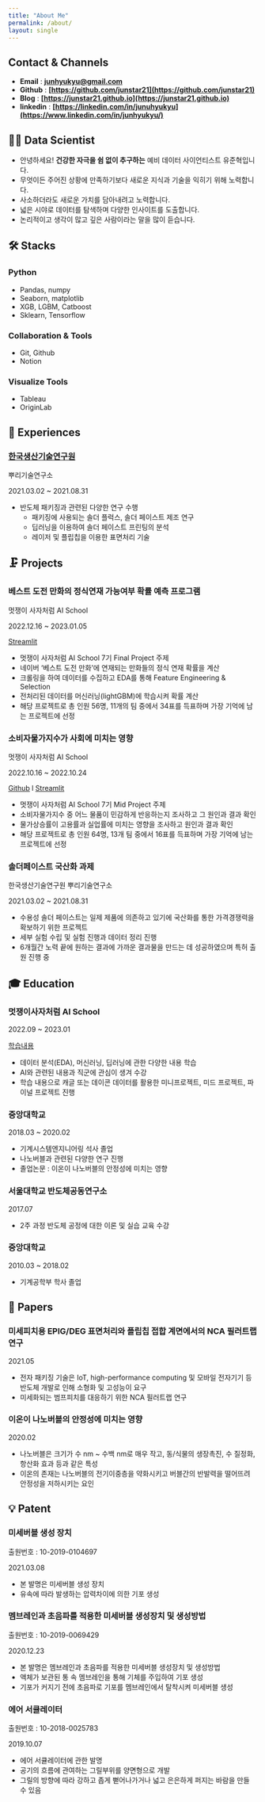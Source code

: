 ```yaml
---
title: "About Me"
permalink: /about/
layout: single
---
```

## Contact & Channels

- **Email** : **junhyukyu@gmail.com**
- **Github** : **[https://github.com/junstar21](https://github.com/junstar21)**
- **Blog** : **[https://junstar21.github.io](https://junstar21.github.io)**
- **linkedin** : **[https://linkedin.com/in/junuhyukyu](https://www.linkedin.com/in/junhyukyu/)**

## 👨‍💻 Data Scientist

- 안녕하세요! **건강한 자극을 쉼 없이 추구하는** 예비 데이터 사이언티스트 유준혁입니다.
- 무엇이든 주어진 상황에 만족하기보다 새로운 지식과 기술을 익히기 위해 노력합니다.
- 사소하더라도 새로운 가치를 담아내려고 노력합니다.
- 넓은 시야로 데이터를 탐색하며 다양한 인사이트를 도출합니다.
- 논리적이고 생각이 많고 깊은 사람이라는 말을 많이 듣습니다.


## 🛠  Stacks
### Python

- Pandas, numpy
- Seaborn, matplotlib
- XGB, LGBM, Catboost
- Sklearn, Tensorflow

### Collaboration & Tools

- Git, Github
- Notion

### Visualize Tools

- Tableau
- OriginLab



## 🎈  Experiences
### [한국생산기술연구원](https://www.kitech.re.kr/main/)
뿌리기술연구소

2021.03.02 ~ 2021.08.31

- 반도체 패키징과 관련된 다양한 연구 수행
    - 패키징에 사용되는 솔더 플럭스, 솔더 페이스트 제조 연구
    - 딥러닝을 이용하여 솔더 페이스트 프린팅의 분석
    - 레이저 및 플립칩을 이용한 표면처리 기술



## 🗜️  Projects
### 베스트 도전 만화의 정식연재 가능여부 확률 예측 프로그램

멋쟁이 사자처럼 AI School

2022.12.16 ~ 2023.01.05

[Streamlit](https://j-jae0-final-project-ais7-webtoon-tvyirp.streamlit.app/)

- 멋쟁이 사자처럼 AI School 7기 Final Project 주제
- 네이버 ‘베스트 도전 만화’에 연재되는 만화들의 정식 연재 확률을 계산
- 크롤링을 하여 데이터를 수집하고 EDA를 통해 Feature Engineering & Selection
- 전처리된 데이터를 머신러닝(lightGBM)에 학습시켜 확률 계산
- 해당 프로젝트로 총 인원 56명, 11개의 팀 중에서 34표를 득표하며 가장 기억에 남는 프로젝트에 선정

### 소비자물가지수가 사회에 미치는 영향

멋쟁이 사자처럼 AI School

2022.10.16 ~ 2022.10.24

[Github](https://github.com/junstar21/ais7-mid-4?organization=junstar21&organization=junstar21) l [Streamlit](https://jeaseo-ais7-mid-4-intro-nd7mt1.streamlit.app/)


- 멋쟁이 사자처럼 AI School 7기  Mid Project 주제
- 소비자물가지수 중 어느 물품이 민감하게 반응하는지 조사하고 그 원인과 결과 확인
- 물가상승률이 고용률과 실업률에 미치는 영향을 조사하고 원인과 결과 확인
- 해당 프로젝트로 총 인원 64명, 13개 팀 중에서 16표를 득표하며 가장 기억에 남는 프로젝트에 선정

### 솔더페이스트 국산화 과제

한국생산기술연구원 뿌리기술연구소

2021.03.02 ~ 2021.08.31

- 수용성 솔더 페이스트는 일제 제품에 의존하고 있기에 국산화를 통한 가격경쟁력을 확보하기 위한 프로젝트
- 세부 실험 수립 및 실험 진행과 데이터 정리 진행
- 6개월간 노력 끝에 원하는 결과에 가까운 결과물을 만드는 데 성공하였으며 특허 출원 진행 중

## 🎓  Education
### 멋쟁이사자처럼 AI School

2022.09 ~ 2023.01

[학습내용](https://junstar21.github.io/categories/TIL)


- 데이터 분석(EDA), 머신러닝, 딥러닝에 관한 다양한 내용 학습
- AI와 관련된 내용과 직군에 관심이 생겨 수강
- 학습 내용으로 캐글 또는 데이콘 데이터를 활용한 미니프로젝트, 미드 프로젝트, 파이널 프로젝트 진행

### 중앙대학교

2018.03 ~ 2020.02

- 기계시스템엔지니어링 석사 졸업
- 나노버블과 관련된 다양한 연구 진행
- 졸업논문 : 이온이 나노버블의 안정성에 미치는 영향

### 서울대학교 반도체공동연구소

2017.07

- 2주 과정 반도체 공정에 대한 이론 및 실습 교육 수강

### 중앙대학교

2010.03 ~ 2018.02

- 기계공학부 학사 졸업



## 📖  Papers
### 미세피치용 EPIG/DEG 표면처리와 플립칩 접합 계면에서의 NCA 필러트랩 연구

2021.05

- 전자 패키징 기술은 IoT, high-performance computing 및 모바일 전자기기 등 반도체 개발로 인해 소형화 및 고성능이 요구
- 미세화되는 범프피치를 대응하기 위한 NCA 필러트랩 연구
  
### 이온이 나노버블의 안정성에 미치는 영향

2020.02

- 나노버블은 크기가 수 nm ~ 수백 nm로 매우 작고, 동/식물의 생장촉진, 수 질정화, 항산화 효과 등과 같은 특성
- 이온의 존재는 나노버블의 전기이중층을 약화시키고 버블간의 반발력을 떨어뜨려 안정성을 저하시키는 요인

## 💡 Patent
### 미세버블 생성 장치

출원번호 : 10-2019-0104697

2021.03.08

- 본 발명은 미세버블 생성 장치
- 유속에 따라 발생하는 압력차이에 의한 기포 생성

### 멤브레인과 초음파를 적용한 미세버블 생성장치 및 생성방법

출원번호 : 10-2019-0069429

2020.12.23

- 본 발명은 멤브레인과 초음파를 적용한 미세버블 생성장치 및 생성방법
- 액체가 보관된 통 속 멤브레인을 통해 기체를 주입하여 기포 생성
- 기포가 커지기 전에 초음파로 기포를 멤브레인에서 탈착시켜 미세버블 생성

### 에어 서큘레이터

출원번호 : 10-2018-0025783

2019.10.07

- 에어 서큘레이터에 관한 발명
- 공기의 흐름에 관여하는 그릴부위를 양면형으로 개발
- 그릴의 방향에 따라 강하고 좁게 뻗어나가거나 넓고 은은하게 퍼지는 바람을 만들 수 있음